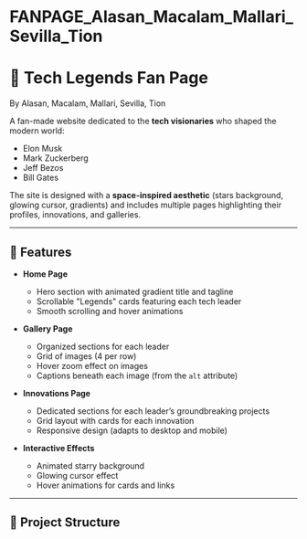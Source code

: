 # FANPAGE_Alasan_Macalam_Mallari_Sevilla_Tion

# 🌌 Tech Legends Fan Page
By Alasan, Macalam, Mallari, Sevilla, Tion

A fan-made website dedicated to the **tech visionaries** who shaped the modern world:  
- Elon Musk  
- Mark Zuckerberg  
- Jeff Bezos  
- Bill Gates  

The site is designed with a **space-inspired aesthetic** (stars background, glowing cursor, gradients) and includes multiple pages highlighting their profiles, innovations, and galleries.

---

## 🚀 Features

- **Home Page**  
  - Hero section with animated gradient title and tagline  
  - Scrollable "Legends" cards featuring each tech leader  
  - Smooth scrolling and hover animations  

- **Gallery Page**  
  - Organized sections for each leader  
  - Grid of images (4 per row)  
  - Hover zoom effect on images  
  - Captions beneath each image (from the `alt` attribute)  

- **Innovations Page**  
  - Dedicated sections for each leader’s groundbreaking projects  
  - Grid layout with cards for each innovation  
  - Responsive design (adapts to desktop and mobile)  

- **Interactive Effects**  
  - Animated starry background  
  - Glowing cursor effect  
  - Hover animations for cards and links  

---

## 📂 Project Structure

